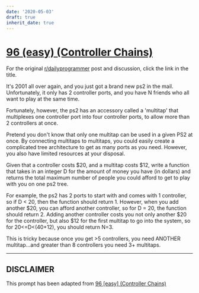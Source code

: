 ```yaml
---
date: '2020-05-03'
draft: true
inherit_date: true
---
```


# [96 (easy) (Controller Chains)](https://www.reddit.com/r/dailyprogrammer/comments/zfe7v/9052012_challenge_96_easy_controller_chains/)

For the original [r/dailyprogrammer](https://www.reddit.com/r/dailyprogrammer/) post and discussion, click the link in the title.

It's 2001 all over again, and you just got a brand new ps2 in the mail.  Unfortunately, it only has 2 controller ports, and you have N friends who all want to play at the same time.

Fortunately, however, the ps2 has an accessory called a 'multitap' that multiplexes one controller port into four controller ports, to allow more than 2 controllers at once.  

Pretend you don't know that only one multitap can be used in a given PS2 at once. By connecting multitaps to multitaps, you could easily create a complicated tree architecture to get as many ports as you need.  However, you also have limited resources at your disposal. 

Given that a controller costs $20, and a multitap costs $12, write a function that takes in an integer D for the amount of money you have (in dollars) and returns the total maximum number of people you could afford to get to play with you on one ps2 tree.

For example, the ps2 has 2 ports to start with and comes with 1 controller, so if D < 20, then the function should return 1.
However, when you add another $20, you can afford another controller, so for D = 20, the function should return 2.
Adding another controller costs you not only another $20 for the controller, but also $12 for the first multitap to go into the system, so for 20<=D<(40+12), you should return N=3.

This is tricky because once you get >5 controllers, you need ANOTHER multitap...and greater than 8 controllers you need 3+ multitaps.


----
## **DISCLAIMER**
This prompt has been adapted from [96 [easy] (Controller Chains)](https://www.reddit.com/r/dailyprogrammer/comments/zfe7v/9052012_challenge_96_easy_controller_chains/
)
